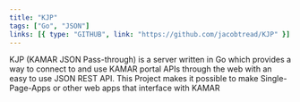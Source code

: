 ```yaml
---
title: "KJP"
tags: ["Go", "JSON"]
links: [{ type: "GITHUB", link: "https://github.com/jacobtread/KJP" }]
---
```


KJP (KAMAR JSON Pass-through) is a server written in Go which provides a way to connect to and use KAMAR portal APIs through the web with an easy to use JSON REST API. This Project makes it possible to make Single-Page-Apps or other web apps that interface with KAMAR
